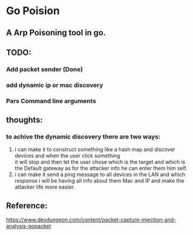 # Go Poision

## A Arp Poisoning tool in go.


## TODO:

### Add packet sender (Done)
### add dynamic ip or mac discovery
### Pars Command line arguments

## thoughts:
### to achive the dynamic discovery there are two ways:
1. i can make it to construct something like a hash map and discover devices and when the user click something\
    it will stop and then let the user chose which is the target and which is the Default gateway as for the attacker info he can enter them him self.
2. i can make it send a ping message to all devices in the LAN and which response i will be having all info about them Mac and IP and make the attacker life more easier.

## Reference:
https://www.devdungeon.com/content/packet-capture-injection-and-analysis-gopacket
